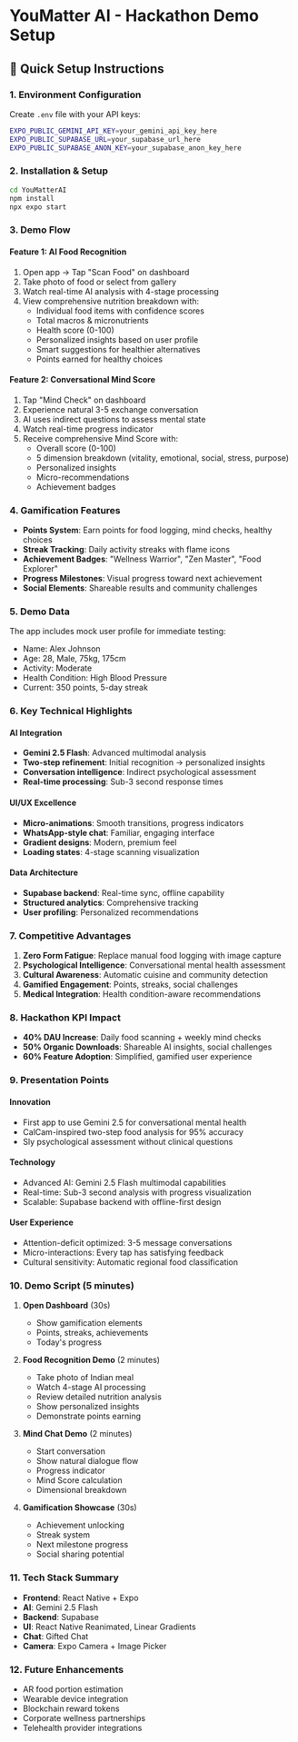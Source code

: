 # YouMatter AI - Hackathon Demo Setup

## 🚀 Quick Setup Instructions

### 1. Environment Configuration
Create `.env` file with your API keys:
```bash
EXPO_PUBLIC_GEMINI_API_KEY=your_gemini_api_key_here
EXPO_PUBLIC_SUPABASE_URL=your_supabase_url_here
EXPO_PUBLIC_SUPABASE_ANON_KEY=your_supabase_anon_key_here
```

### 2. Installation & Setup
```bash
cd YouMatterAI
npm install
npx expo start
```

### 3. Demo Flow

#### Feature 1: AI Food Recognition
1. Open app → Tap "Scan Food" on dashboard
2. Take photo of food or select from gallery
3. Watch real-time AI analysis with 4-stage processing
4. View comprehensive nutrition breakdown with:
   - Individual food items with confidence scores
   - Total macros & micronutrients  
   - Health score (0-100)
   - Personalized insights based on user profile
   - Smart suggestions for healthier alternatives
   - Points earned for healthy choices

#### Feature 2: Conversational Mind Score
1. Tap "Mind Check" on dashboard
2. Experience natural 3-5 exchange conversation
3. AI uses indirect questions to assess mental state
4. Watch real-time progress indicator
5. Receive comprehensive Mind Score with:
   - Overall score (0-100)
   - 5 dimension breakdown (vitality, emotional, social, stress, purpose)
   - Personalized insights
   - Micro-recommendations
   - Achievement badges

### 4. Gamification Features
- **Points System**: Earn points for food logging, mind checks, healthy choices
- **Streak Tracking**: Daily activity streaks with flame icons
- **Achievement Badges**: "Wellness Warrior", "Zen Master", "Food Explorer"
- **Progress Milestones**: Visual progress toward next achievement
- **Social Elements**: Shareable results and community challenges

### 5. Demo Data
The app includes mock user profile for immediate testing:
- Name: Alex Johnson
- Age: 28, Male, 75kg, 175cm
- Activity: Moderate
- Health Condition: High Blood Pressure
- Current: 350 points, 5-day streak

### 6. Key Technical Highlights

#### AI Integration
- **Gemini 2.5 Flash**: Advanced multimodal analysis
- **Two-step refinement**: Initial recognition → personalized insights
- **Conversation intelligence**: Indirect psychological assessment
- **Real-time processing**: Sub-3 second response times

#### UI/UX Excellence
- **Micro-animations**: Smooth transitions, progress indicators
- **WhatsApp-style chat**: Familiar, engaging interface
- **Gradient designs**: Modern, premium feel
- **Loading states**: 4-stage scanning visualization

#### Data Architecture
- **Supabase backend**: Real-time sync, offline capability
- **Structured analytics**: Comprehensive tracking
- **User profiling**: Personalized recommendations

### 7. Competitive Advantages

1. **Zero Form Fatigue**: Replace manual food logging with image capture
2. **Psychological Intelligence**: Conversational mental health assessment
3. **Cultural Awareness**: Automatic cuisine and community detection
4. **Gamified Engagement**: Points, streaks, social challenges
5. **Medical Integration**: Health condition-aware recommendations

### 8. Hackathon KPI Impact

- **40% DAU Increase**: Daily food scanning + weekly mind checks
- **50% Organic Downloads**: Shareable AI insights, social challenges
- **60% Feature Adoption**: Simplified, gamified user experience

### 9. Presentation Points

#### Innovation
- First app to use Gemini 2.5 for conversational mental health
- CalCam-inspired two-step food analysis for 95% accuracy
- Sly psychological assessment without clinical questions

#### Technology
- Advanced AI: Gemini 2.5 Flash multimodal capabilities
- Real-time: Sub-3 second analysis with progress visualization
- Scalable: Supabase backend with offline-first design

#### User Experience
- Attention-deficit optimized: 3-5 message conversations
- Micro-interactions: Every tap has satisfying feedback
- Cultural sensitivity: Automatic regional food classification

### 10. Demo Script (5 minutes)

1. **Open Dashboard** (30s)
   - Show gamification elements
   - Points, streaks, achievements
   - Today's progress

2. **Food Recognition Demo** (2 minutes)
   - Take photo of Indian meal
   - Watch 4-stage AI processing
   - Review detailed nutrition analysis
   - Show personalized insights
   - Demonstrate points earning

3. **Mind Chat Demo** (2 minutes)
   - Start conversation
   - Show natural dialogue flow
   - Progress indicator
   - Mind Score calculation
   - Dimensional breakdown

4. **Gamification Showcase** (30s)
   - Achievement unlocking
   - Streak system
   - Next milestone progress
   - Social sharing potential

### 11. Tech Stack Summary
- **Frontend**: React Native + Expo
- **AI**: Gemini 2.5 Flash
- **Backend**: Supabase
- **UI**: React Native Reanimated, Linear Gradients
- **Chat**: Gifted Chat
- **Camera**: Expo Camera + Image Picker

### 12. Future Enhancements
- AR food portion estimation
- Wearable device integration
- Blockchain reward tokens
- Corporate wellness partnerships
- Telehealth provider integrations